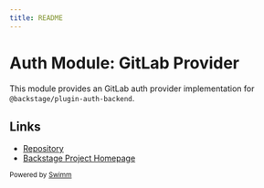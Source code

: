 ```yaml
---
title: README
---
```

# Auth Module: GitLab Provider

This module provides an GitLab auth provider implementation for `@backstage/plugin-auth-backend`.

## Links

- [Repository](https://github.com/backstage/backstage/tree/master/plugins/auth-backend-module-gitlab-provider)
- [Backstage Project Homepage](https://backstage.io)

<SwmMeta version="3.0.0"><sup>Powered by [Swimm](https://app.swimm.io/)</sup></SwmMeta>

